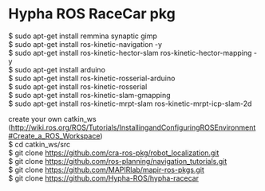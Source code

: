 # Hypha ROS RaceCar pkg
  
$ sudo apt-get install remmina synaptic gimp  
$ sudo apt-get install ros-kinetic-navigation -y  
$ sudo apt-get install ros-kinetic-hector-slam ros-kinetic-hector-mapping -y  
$ sudo apt-get install arduino  
$ sudo apt-get install ros-kinetic-rosserial-arduino  
$ sudo apt-get install ros-kinetic-rosserial  
$ sudo apt-get install ros-kinetic-slam-gmapping   
$ sudo apt-get install ros-kinetic-mrpt-slam ros-kinetic-mrpt-icp-slam-2d  
   
   
create your own catkin_ws (http://wiki.ros.org/ROS/Tutorials/InstallingandConfiguringROSEnvironment#Create_a_ROS_Workspace)  
$ cd catkin_ws/src  
$ git clone https://github.com/cra-ros-pkg/robot_localization.git  
$ git clone https://github.com/ros-planning/navigation_tutorials.git  
$ git clone https://github.com/MAPIRlab/mapir-ros-pkgs.git  
$ git clone https://github.com/Hypha-ROS/hypha-racecar  
